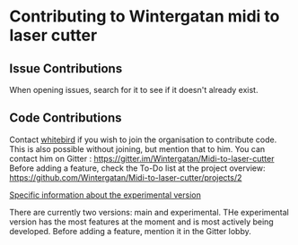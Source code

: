 # Contributing to Wintergatan midi to laser cutter

## Issue Contributions

When opening issues, search for it to see if it doesn't already exist.

## Code Contributions

Contact [whitebird](https://github.com/whitebird) if you wish to join the organisation to contribute code. This is also possible without joining, but mention that to him. You can contact him on Gitter : https://gitter.im/Wintergatan/Midi-to-laser-cutter
Before adding a feature, check the To-Do list at the project overview: https://github.com/Wintergatan/Midi-to-laser-cutter/projects/2

[Specific information about the experimental version](https://github.com/Wintergatan/Midi-to-laser-cutter/blob/master/experimental/musicboxeditor/README.md)

There are currently two versions: main and experimental. THe experimental version has the most features at the moment and is most actively being developed.
Before adding a feature, mention it in the Gitter lobby.
